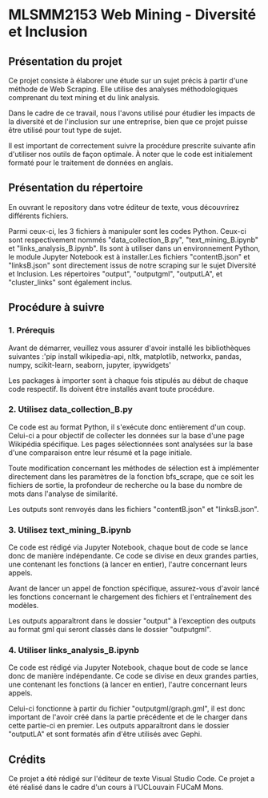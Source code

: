 # MLSMM2153 Web Mining - Diversité et Inclusion

## Présentation du projet

Ce projet consiste à élaborer une étude sur un sujet précis à partir d'une méthode de Web Scraping. Elle utilise des analyses méthodologiques comprenant du text mining et du link analysis.

Dans le cadre de ce travail, nous l'avons utilisé pour étudier les impacts de la diversité et de l'inclusion sur une entreprise, bien que ce projet puisse être utilisé pour tout type de sujet.

Il est important de correctement suivre la procédure prescrite suivante afin d'utiliser nos outils de façon optimale. À noter que le code est initialement formaté pour le traitement de données en anglais.

## Présentation du répertoire

En ouvrant le repository dans votre éditeur de texte, vous découvrirez différents fichiers.

Parmi ceux-ci, les 3 fichiers à manipuler sont les codes Python. Ceux-ci sont respectivement nommés "data_collection_B.py", "text_mining_B.ipynb" et "links_analysis_B.ipynb". Ils sont à utiliser dans un environnement Python, le module Jupyter Notebook est à installer.Les fichiers "contentB.json" et "linksB.json" sont directement issus de notre scraping sur le sujet Diversité et Inclusion.
Les répertoires "output", "outputgml", "outputLA", et "cluster_links" sont également inclus.

## Procédure à suivre

### 1. Prérequis

Avant de démarrer, veuillez vous assurer d'avoir installé les bibliothèques suivantes :'pip install wikipedia-api, nltk, matplotlib, networkx, pandas, numpy, scikit-learn, seaborn, jupyter, ipywidgets'

Les packages à importer sont à chaque fois stipulés au début de chaque code respectif. Ils doivent être installés avant toute procédure.

### 2. Utilisez data_collection_B.py

Ce code est au format Python, il s'exécute donc entièrement d'un coup. Celui-ci a pour objectif de collecter les données sur la base d'une page Wikipédia spécifique. Les pages sélectionnées sont analysées sur la base d'une comparaison entre leur résumé et la page initiale.

Toute modification concernant les méthodes de sélection est à implémenter directement dans les paramètres de la fonction bfs_scrape, que ce soit les fichiers de sortie, la profondeur de recherche ou la base du nombre de mots dans l'analyse de similarité.

Les outputs sont renvoyés dans les fichiers "contentB.json" et "linksB.json".

### 3. Utilisez text_mining_B.ipynb

Ce code est rédigé via Jupyter Notebook, chaque bout de code se lance donc de manière indépendante. Ce code se divise en deux grandes parties, une contenant les fonctions (à lancer en entier), l'autre concernant leurs appels.

Avant de lancer un appel de fonction spécifique, assurez-vous d'avoir lancé les fonctions concernant le chargement des fichiers et l'entraînement des modèles.

Les outputs apparaîtront dans le dossier "output" à l'exception des outputs au format gml qui seront classés dans le dossier "outputgml".

### 4. Utiliser links_analysis_B.ipynb

Ce code est rédigé via Jupyter Notebook, chaque bout de code se lance donc de manière indépendante. Ce code se divise en deux grandes parties, une contenant les fonctions (à lancer en entier), l'autre concernant leurs appels.

Celui-ci fonctionne à partir du fichier "outputgml/graph.gml", il est donc important de l'avoir créé dans la partie précédente et de le charger dans cette partie-ci en premier.
Les outputs apparaîtront dans le dossier "outputLA" et sont formatés afin d'être utilisés avec Gephi.

## Crédits

Ce projet a été rédigé sur l'éditeur de texte Visual Studio Code.
Ce projet a été réalisé dans le cadre d'un cours à l'UCLouvain FUCaM Mons.
